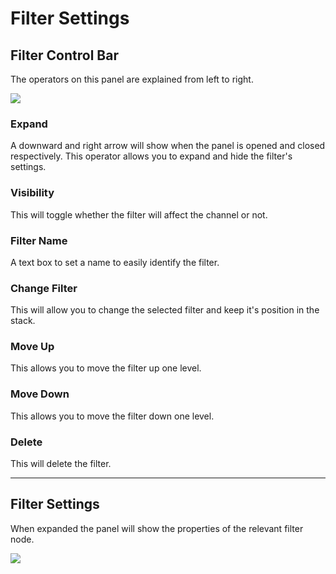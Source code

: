 # Filter Settings

## Filter Control Bar

The operators on this panel are explained from left to right.

![](../img/panel_layer_filter_closed.png)

### Expand

A downward and right arrow will show when the panel is opened and closed respectively. This operator allows you to expand and hide the filter's settings.

### Visibility

This will toggle whether the filter will affect the channel or not.

### Filter Name

A text box to set a name to easily identify the filter.

### Change Filter

This will allow you to change the selected filter and keep it's position in the stack.

### Move Up

This allows you to move the filter up one level.

### Move Down

This allows you to move the filter down one level.

### Delete

This will delete the filter.

---

## Filter Settings

When expanded the panel will show the properties of the relevant filter node.

![](../img/panel_layer_filter_open.png)
